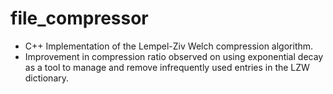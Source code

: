 # file_compressor
- C++ Implementation of the Lempel-Ziv Welch compression algorithm. 
- Improvement in compression ratio observed on using exponential decay as a tool to manage and remove infrequently used entries in the LZW dictionary.

